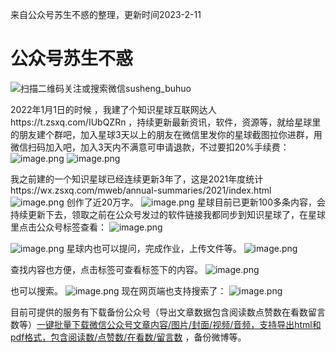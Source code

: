 来自公众号苏生不惑的整理，更新时间2023-2-11

# 公众号苏生不惑
![扫描二维码关注或搜索微信susheng_buhuo](https://upload-images.jianshu.io/upload_images/23152173-61c280d775baf3e6.png?imageMogr2/auto-orient/strip%7CimageView2/2/w/1240)

2022年1月1日的时候 ，我建了个知识星球互联网达人https://t.zsxq.com/IUbQZRn  ，持续更新最新资讯，软件，资源等，就给星球里的朋友建个群吧，加入星球3天以上的朋友在微信里发你的星球截图拉你进群，用微信扫码加入吧，加入3天内不满意可申请退款，不过要扣20%手续费：
![image.png](https://upload-images.jianshu.io/upload_images/23152173-83381836f12598ba.png?imageMogr2/auto-orient/strip%7CimageView2/2/w/1240) 
![image.png](https://upload-images.jianshu.io/upload_images/23152173-e44743933c23e3d7.png?imageMogr2/auto-orient/strip%7CimageView2/2/w/1240)

我之前建的一个知识星球已经连续更新3年了，这是2021年度统计https://wx.zsxq.com/mweb/annual-summaries/2021/index.html 
![image.png](https://upload-images.jianshu.io/upload_images/23152173-97de0ebe4fc02dbd.png?imageMogr2/auto-orient/strip%7CimageView2/2/w/1240)
创作了近20万字。
![image.png](https://upload-images.jianshu.io/upload_images/23152173-ecc1992426922437.png?imageMogr2/auto-orient/strip%7CimageView2/2/w/1240)
星球目前已更新100多条内容，会持续更新下去，领取之前在公众号发过的软件链接我都同步到知识星球了，在星球里点击公众号标签查看： 
![image.png](https://upload-images.jianshu.io/upload_images/23152173-a92714ba18a2beac.png?imageMogr2/auto-orient/strip%7CimageView2/2/w/1240)

![image.png](https://upload-images.jianshu.io/upload_images/23152173-1fc1b05d5af1830e.png?imageMogr2/auto-orient/strip%7CimageView2/2/w/1240)
星球内也可以提问，完成作业，上传文件等。
![image.png](https://upload-images.jianshu.io/upload_images/23152173-ffbc86e5d37c3ae4.png?imageMogr2/auto-orient/strip%7CimageView2/2/w/1240)

查找内容也方便，点击标签可查看标签下的内容。
![image.png](https://upload-images.jianshu.io/upload_images/23152173-dde0e5d24d484096.png?imageMogr2/auto-orient/strip%7CimageView2/2/w/1240)

也可以搜索。
![image.png](https://upload-images.jianshu.io/upload_images/23152173-901ddee1d3a6c52a.png?imageMogr2/auto-orient/strip%7CimageView2/2/w/1240)
现在网页端也支持搜索了：
![image.png](https://upload-images.jianshu.io/upload_images/23152173-05b698c99f57d393.png?imageMogr2/auto-orient/strip%7CimageView2/2/w/1240)

目前可提供的服务有下载备份公众号（导出文章数据包含阅读数点赞数在看数留言数等）[一键批量下载微信公众号文章内容/图片/封面/视频/音频，支持导出html和pdf格式，包含阅读数/点赞数/在看数/留言数](https://mp.weixin.qq.com/s/ogxF4j5PncxIQ91PtIwU-A) ，备份微博等。

